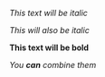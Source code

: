 *This text will be italic*

_This will also be italic_

**This text will be bold**

_You **can** combine them_
